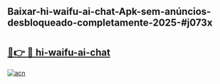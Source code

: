 ## Baixar-hi-waifu-ai-chat-Apk-sem-anúncios-desbloqueado-completamente-2025-#j073x

# <h2><a href="https://ainizakaria.my?title=hi-waifu-ai-chat&ref=20M">🔗👉 🔴 hi-waifu-ai-chat</a></h2>

[![acn](https://github.com/user-attachments/assets/0f9c940e-d8b0-45ae-aac7-cd30a18b3e1c)](https://ainizakaria.my?title=hi-waifu-ai-chat&ref=20M)

